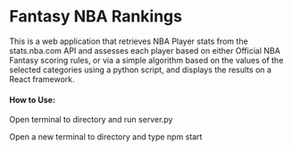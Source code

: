 # Fantasy NBA Rankings
This is a web application that retrieves NBA Player stats from the stats.nba.com API and assesses each player based on either Official NBA Fantasy scoring rules, or via a simple algorithm based on the values of the selected categories using a python script, and displays the results on a React framework.

#### How to Use:
Open terminal to directory and run server.py

Open a new terminal to directory and type npm start
